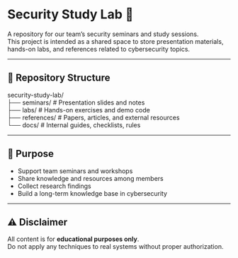 # Security Study Lab 🔐

A repository for our team’s security seminars and study sessions.  
This project is intended as a shared space to store presentation materials, hands-on labs, and references related to cybersecurity topics.  

---

## 📂 Repository Structure
security-study-lab/  
├── seminars/ # Presentation slides and notes  
├── labs/ # Hands-on exercises and demo code  
├── references/ # Papers, articles, and external resources  
└── docs/ # Internal guides, checklists, rules  

---

## 🎯 Purpose
- Support team seminars and workshops  
- Share knowledge and resources among members  
- Collect research findings  
- Build a long-term knowledge base in cybersecurity  

---

## ⚠️ Disclaimer
All content is for **educational purposes only**.  
Do not apply any techniques to real systems without proper authorization.
